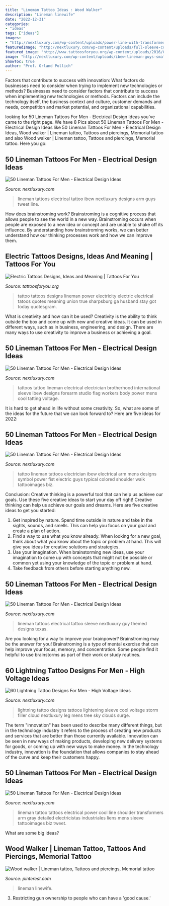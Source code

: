 ```yaml
---
title: "Lineman Tattoo Ideas : Wood Walker"
description: "Lineman linewife"
date: "2022-12-31"
categories:
- "ideas"
tags: ["ideas"]
images:
- "http://nextluxury.com/wp-content/uploads/power-line-with-transformers-mens-lineman-arm-tattoo-ideas.jpg"
featuredImage: "http://nextluxury.com/wp-content/uploads/full-sleeve-cool-lightning-tattoos-for-men.jpg"
featured_image: "http://www.tattoosforyou.org/wp-content/uploads/2016/03/Electricity-Tattoo-Designs.jpg"
image: "http://nextluxury.com/wp-content/uploads/ibew-lineman-guys-small-tattoo-on-arm.jpg"
ShowToc: true
author: "Prof. Orland Pollich"
---
```



Factors that contribute to success with innovation: What factors do businesses need to consider when trying to implement new technologies or methods?
Businesses need to consider factors that contribute to success when implementing new technologies or methods. Factors can include the technology itself, the business context and culture, customer demands and needs, competition and market potential, and organizational capabilities.

	

		
looking for 50 Lineman Tattoos For Men - Electrical Design Ideas you've came to the right page. We have 8 Pics about 50 Lineman Tattoos For Men - Electrical Design Ideas like 50 Lineman Tattoos For Men - Electrical Design Ideas, Wood walker | Lineman tattoo, Tattoos and piercings, Memorial tattoo and also Wood walker | Lineman tattoo, Tattoos and piercings, Memorial tattoo. Here you go:
		
    
## 50 Lineman Tattoos For Men - Electrical Design Ideas

<img loading=lazy src="http://nextluxury.com/wp-content/uploads/ibew-lineman-guys-small-tattoo-on-arm.jpg" onerror="this.onerror=null;this.src='https://tse2.mm.bing.net/th?id=OIP.0nItA9OqRrvfXfYORnq54wHaHa&amp;pid=15.1';" alt="50 Lineman Tattoos For Men - Electrical Design Ideas">

_Source: nextluxury.com_

>lineman tattoos electrical tattoo ibew nextluxury designs arm guys tweet line. 

	

How does brainstroming work?
Brainstroming is a cognitive process that allows people to see the world in a new way. Brainstroming occurs when people are exposed to a new idea or concept and are unable to shake off its influence. By understanding how brainstroming works, we can better understand how our thinking processes work and how we can improve them.

    
## Electric Tattoos Designs, Ideas And Meaning | Tattoos For You

<img loading=lazy src="http://www.tattoosforyou.org/wp-content/uploads/2016/03/Electricity-Tattoo-Designs.jpg" onerror="this.onerror=null;this.src='https://tse4.mm.bing.net/th?id=OIP.YSXcnuUKbW5lNXsQVzHBTwHaJ3&amp;pid=15.1';" alt="Electric Tattoos Designs, Ideas and Meaning | Tattoos For You">

_Source: tattoosforyou.org_

>tattoo tattoos designs lineman power electricity electric electrical tatoos quotes meaning union true sharpsburg ga husband stay got today quotesgram. 

	

What is creativity and how can it be used?
Creativity is the ability to think outside the box and come up with new and creative ideas. It can be used in different ways, such as in business, engineering, and design. There are many ways to use creativity to improve a business or achieving a goal.

    
## 50 Lineman Tattoos For Men - Electrical Design Ideas

<img loading=lazy src="http://nextluxury.com/wp-content/uploads/forearm-sleeve-lineman-mens-tattoos.jpg" onerror="this.onerror=null;this.src='https://tse2.mm.bing.net/th?id=OIP.48LrBP1aIMoOOTUrluL_XQHaLG&amp;pid=15.1';" alt="50 Lineman Tattoos For Men - Electrical Design Ideas">

_Source: nextluxury.com_

>tattoos tattoo lineman electrical electrician brotherhood international sleeve ibew designs forearm studio flag workers body power mens cool tatting voltage. 

	

It is hard to get ahead in life without some creativity. So, what are some of the ideas for the future that we can look forward to? Here are five ideas for 2022: 

    
## 50 Lineman Tattoos For Men - Electrical Design Ideas

<img loading=lazy src="http://nextluxury.com/wp-content/uploads/mens-ibew-with-banner-lineman-upper-arm-tattoo.jpg" onerror="this.onerror=null;this.src='https://tse1.mm.bing.net/th?id=OIP.5RJF3ivYSMnbiQSe5wB7lwHaHa&amp;pid=15.1';" alt="50 Lineman Tattoos For Men - Electrical Design Ideas">

_Source: nextluxury.com_

>tattoo lineman tattoos electrician ibew electrical arm mens designs symbol power fist electric guys typical colored shoulder walk tattooimages biz. 

	

Conclusion: Creative thinking is a powerful tool that can help us achieve our goals. Use these five creative ideas to start your day off right!
Creative thinking can help us achieve our goals and dreams. Here are five creative ideas to get you started: 
1. Get inspired by nature. Spend time outside in nature and take in the sights, sounds, and smells. This can help you focus on your goal and create a plan of action. 
2. Find a way to use what you know already. When looking for a new goal, think about what you know about the topic or problem at hand. This will give you ideas for creative solutions and strategies. 
3. Use your imagination. When brainstorming new ideas, use your imagination to come up with concepts that might not be possible or common yet using your knowledge of the topic or problem at hand. 
4. Take feedback from others before starting anything new.

    
## 50 Lineman Tattoos For Men - Electrical Design Ideas

<img loading=lazy src="http://nextluxury.com/wp-content/uploads/guy-with-lineman-themed-full-sleeve-tattoo.jpg" onerror="this.onerror=null;this.src='https://tse1.mm.bing.net/th?id=OIP.OHcsBoaTbQqyrrPWlahwXwAAAA&amp;pid=15.1';" alt="50 Lineman Tattoos For Men - Electrical Design Ideas">

_Source: nextluxury.com_

>lineman tattoos electrical tattoo sleeve nextluxury guy themed designs texas. 

	

Are you looking for a way to improve your brainpower? Brainstroming may be the answer for you! Brainstroming is a type of mental exercise that can help improve your focus, memory, and concentration. Some people find it helpful to use brainstorms as part of their work or study routines.

    
## 60 Lightning Tattoo Designs For Men - High Voltage Ideas

<img loading=lazy src="http://nextluxury.com/wp-content/uploads/full-sleeve-cool-lightning-tattoos-for-men.jpg" onerror="this.onerror=null;this.src='https://tse3.mm.bing.net/th?id=OIP.5OFRGJMx_X9Y0PgqXz3dfQHaHY&amp;pid=15.1';" alt="60 Lightning Tattoo Designs For Men - High Voltage Ideas">

_Source: nextluxury.com_

>lightning tattoo designs tattoos lightening sleeve cool voltage storm filler cloud nextluxury leg mens tree sky clouds surge. 

	

The term "innovation" has been used to describe many different things, but in the technology industry it refers to the process of creating new products and services that are better than those currently available. Innovation can be seen in new ways of making products, developing new delivery systems for goods, or coming up with new ways to make money. In the technology industry, innovation is the foundation that allows companies to stay ahead of the curve and keep their customers happy.

    
## 50 Lineman Tattoos For Men - Electrical Design Ideas

<img loading=lazy src="http://nextluxury.com/wp-content/uploads/power-line-with-transformers-mens-lineman-arm-tattoo-ideas.jpg" onerror="this.onerror=null;this.src='https://tse3.mm.bing.net/th?id=OIP.0dqlZRDQgU0KytV7IpHrOwHaHa&amp;pid=15.1';" alt="50 Lineman Tattoos For Men - Electrical Design Ideas">

_Source: nextluxury.com_

>lineman tattoo tattoos electrical power cool line shoulder transformers arm gray detailed electricistas industriales liens mens sleeve tattooimages biz tweet. 

	

What are some big ideas?
 

    
## Wood Walker | Lineman Tattoo, Tattoos And Piercings, Memorial Tattoo

<img loading=lazy src="https://i.pinimg.com/736x/cf/c7/40/cfc740b8dcfde334838ef80b49800c3f--lineman-career.jpg" onerror="this.onerror=null;this.src='https://tse1.mm.bing.net/th?id=OIP.UD1ZWi_NZPRk1zotTzUdZgHaI7&amp;pid=15.1';" alt="Wood walker | Lineman tattoo, Tattoos and piercings, Memorial tattoo">

_Source: pinterest.com_

>lineman linewife. 

	

3. Restricting gun ownership to people who can have a 'good cause.'

